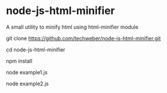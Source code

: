 # node-js-html-minifier
A small utility to minify html using html-minifier module

git clone https://github.com/techweber/node-js-html-minifier.git

cd node-js-html-minifier

npm install

node example1.js

node example2.js

